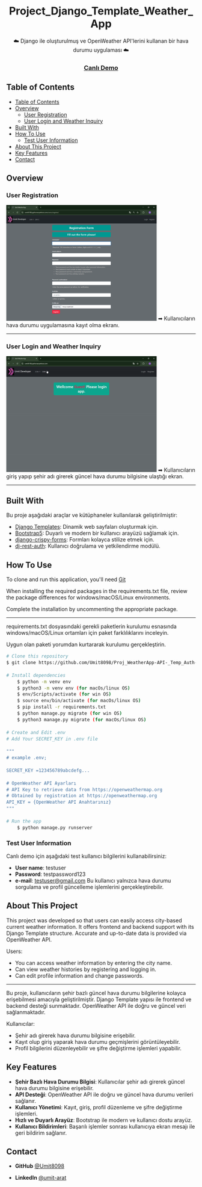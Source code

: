 <!-- Please update value in the {}  -->

<h1 align="center">Project_Django_Template_Weather_App</h1>

<p align="center">☁️ Django ile oluşturulmuş ve OpenWeather API'lerini kullanan bir hava durumu uygulaması ☁️</p>


<div align="center">
  <h3>
    <a href="https://umit8108.pythonanywhere.com/">
      Canlı Demo
    </a>
  </h3>
</div>

<!-- TABLE OF CONTENTS -->

## Table of Contents

- [Table of Contents](#table-of-contents)
- [Overview](#overview)
  - [User Registration](#user-registration)
  - [User Login and Weather Inquiry](#user-login-and-weather-inquiry)
- [Built With](#built-with)
- [How To Use](#how-to-use)
  - [Test User Information](#test-user-information)
- [About This Project](#about-this-project)
- [Key Features](#key-features)
- [Contact](#contact)

<!-- OVERVIEW -->

## Overview

### User Registration
<!-- ![screenshot](project_screenshot/weather_app_register.png) -->
<img src="project_screenshot/weather_app_register.png" alt="User Registration" width="400"/>
➡ Kullanıcıların hava durumu uygulamasına kayıt olma ekranı.

---

### User Login and Weather Inquiry
<!-- ![screenshot](project_screenshot/Weather_App_Temp.gif) -->
<img src="project_screenshot/Weather_App_Temp.gif" alt="User Login and Weather Inquiry" width="400"/>
➡ Kullanıcıların giriş yapıp şehir adı girerek güncel hava durumu bilgisine ulaştığı ekran.

---



## Built With

<!-- This section should list any major frameworks that you built your project using. Here are a few examples.-->
Bu proje aşağıdaki araçlar ve kütüphaneler kullanılarak geliştirilmiştir:

- [Django Templates](https://docs.djangoproject.com/en/5.1/topics/templates/): Dinamik web sayfaları oluşturmak için.
- [Bootstrap5](https://getbootstrap.com/docs/5.0/getting-started/introduction/): Duyarlı ve modern bir kullanıcı arayüzü sağlamak için.
- [django-crispy-forms](https://django-crispy-forms.readthedocs.io/en/latest/): Formları kolayca stilize etmek için.
- [dj-rest-auth](https://dj-rest-auth.readthedocs.io/en/latest/): Kullanıcı doğrulama ve yetkilendirme modülü.

## How To Use

<!-- This is an example, please update according to your application -->

To clone and run this application, you'll need [Git](https://github.com/Umit8098/Proj_WeatherApp-API-_Temp_Auth-2_email_CH-11_V.04)

When installing the required packages in the requirements.txt file, review the package differences for windows/macOS/Linux environments. 

Complete the installation by uncommenting the appropriate package.

---

requirements.txt dosyasındaki gerekli paketlerin kurulumu esnasında windows/macOS/Linux ortamları için paket farklılıklarını inceleyin. 

Uygun olan paketi yorumdan kurtararak kurulumu gerçekleştirin.

```bash
# Clone this repository
$ git clone https://github.com/Umit8098/Proj_WeatherApp-API-_Temp_Auth-2_email_CH-11_V.04.git

# Install dependencies
    $ python -m venv env
    $ python3 -m venv env (for macOs/linux OS)
    $ env/Scripts/activate (for win OS)
    $ source env/bin/activate (for macOs/linux OS)
    $ pip install -r requirements.txt
    $ python manage.py migrate (for win OS)
    $ python3 manage.py migrate (for macOs/linux OS)

# Create and Edit .env
# Add Your SECRET_KEY in .env file

"""
# example .env;

SECRET_KEY =123456789abcdefg...

# OpenWeather API Ayarları
# API Key to retrieve data from https://openweathermap.org
# Obtained by registration at https://openweathermap.org
API_KEY = {OpenWeather API Anahtarınız}
"""

# Run the app
    $ python manage.py runserver
```

### Test User Information

Canlı demo için aşağıdaki test kullanıcı bilgilerini kullanabilirsiniz:
- **User name**: testuser
- **Password**: testpassword123
- **e-mail**: testuser@gmail.com
Bu kullanıcı yalnızca hava durumu sorgulama ve profil güncelleme işlemlerini gerçekleştirebilir.

## About This Project

This project was developed so that users can easily access city-based current weather information. It offers frontend and backend support with its Django Template structure. Accurate and up-to-date data is provided via OpenWeather API.

Users:
- You can access weather information by entering the city name.
- Can view weather histories by registering and logging in.
- Can edit profile information and change passwords.

<hr>

Bu proje, kullanıcıların şehir bazlı güncel hava durumu bilgilerine kolayca erişebilmesi amacıyla geliştirilmiştir. Django Template yapısı ile frontend ve backend desteği sunmaktadır. OpenWeather API ile doğru ve güncel veri sağlanmaktadır.

Kullanıcılar:
- Şehir adı girerek hava durumu bilgisine erişebilir.
- Kayıt olup giriş yaparak hava durumu geçmişlerini görüntüleyebilir.
- Profil bilgilerini düzenleyebilir ve şifre değiştirme işlemleri yapabilir.




## Key Features

- **Şehir Bazlı Hava Durumu Bilgisi**: Kullanıcılar şehir adı girerek güncel hava durumu bilgisine erişebilir.
- **API Desteği**: OpenWeather API ile doğru ve güncel hava durumu verileri sağlanır.
- **Kullanıcı Yönetimi**: Kayıt, giriş, profil düzenleme ve şifre değiştirme işlemleri.
- **Hızlı ve Duyarlı Arayüz**: Bootstrap ile modern ve kullanıcı dostu arayüz.
- **Kullanıcı Bildirimleri**: Başarılı işlemler sonrası kullanıcıya ekran mesajı ile geri bildirim sağlanır.


## Contact

<!-- - Website [your-website.com](https://{your-web-site-link}) -->
- **GitHub** [@Umit8098](https://github.com/Umit8098)

- **LinkedIn** [@umit-arat](https://linkedin.com/in/umit-arat/)
<!-- - Twitter [@your-twitter](https://{twitter.com/your-username}) -->

